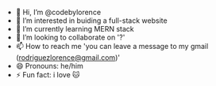 - 👋 Hi, I’m @codebylorence
- 👀 I’m interested in buiding a full-stack website
- 🌱 I’m currently learning MERN stack
- 💞️ I’m looking to collaborate on '?'
- 📫 How to reach me 'you can leave a message to my gmail (rodriguezlorence@gmail.com)'
- 😄 Pronouns: he/him
- ⚡ Fun fact: i love 🐱

<!---
codebylorence/codebylorence is a ✨ special ✨ repository because its `README.md` (this file) appears on your GitHub profile.
You can click the Preview link to take a look at your changes.
--->
